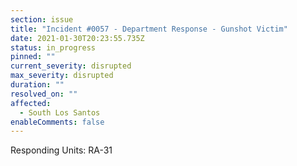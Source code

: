 ```yaml
---
section: issue
title: "Incident #0057 - Department Response - Gunshot Victim"
date: 2021-01-30T20:23:55.735Z
status: in_progress
pinned: ""
current_severity: disrupted
max_severity: disrupted
duration: ""
resolved_on: ""
affected:
  - South Los Santos
enableComments: false
---
```

Responding Units: RA-31
